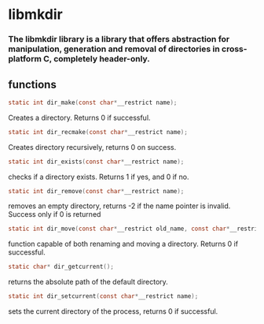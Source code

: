 # libmkdir

### The libmkdir library is a library that offers abstraction for manipulation, generation and removal of directories in cross-platform C, completely header-only.

## functions 

``` c
static int dir_make(const char*__restrict name);
```

Creates a directory. Returns 0 if successful.

``` c
static int dir_recmake(const char*__restrict name);
```

Creates directory recursively, returns 0 on success.

``` c
static int dir_exists(const char*__restrict name);
```

checks if a directory exists. Returns 1 if yes, and 0 if no.

``` c
static int dir_remove(const char*__restrict name);
```

removes an empty directory, returns -2 if the name pointer is invalid. Success only if 0 is returned

``` c
static int dir_move(const char*__restrict old_name, const char*__restrict new_name);
```
function capable of both renaming and moving a directory. Returns 0 if successful.

``` c
static char* dir_getcurrent();
```

returns the absolute path of the default directory.

``` c
static int dir_setcurrent(const char*__restrict name);
```

sets the current directory of the process, returns 0 if successful.
